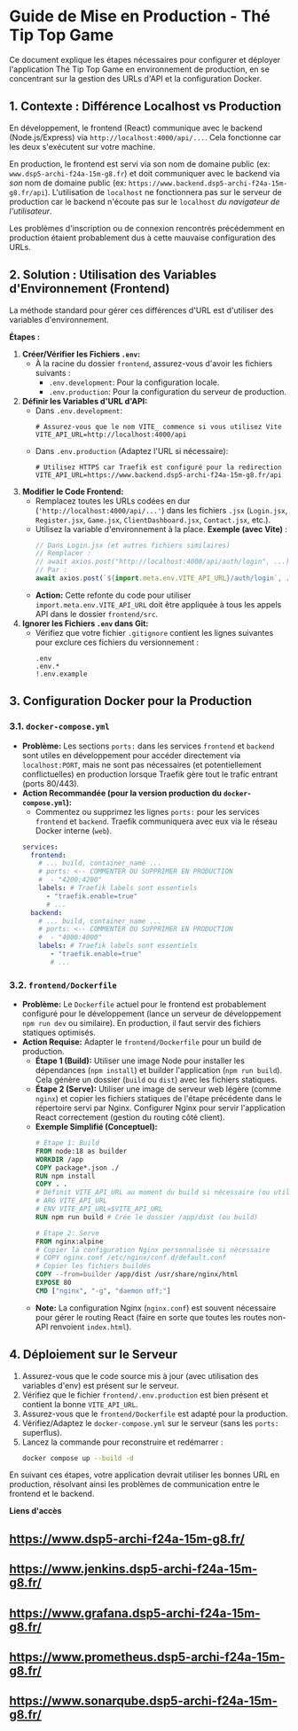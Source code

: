 # Guide de Mise en Production - Thé Tip Top Game

Ce document explique les étapes nécessaires pour configurer et déployer l'application Thé Tip Top Game en environnement de production, en se concentrant sur la gestion des URLs d'API et la configuration Docker.

## 1. Contexte : Différence Localhost vs Production

En développement, le frontend (React) communique avec le backend (Node.js/Express) via `http://localhost:4000/api/...`. Cela fonctionne car les deux s'exécutent sur votre machine.

En production, le frontend est servi via son nom de domaine public (ex: `www.dsp5-archi-f24a-15m-g8.fr`) et doit communiquer avec le backend via *son* nom de domaine public (ex: `https://www.backend.dsp5-archi-f24a-15m-g8.fr/api`). L'utilisation de `localhost` ne fonctionnera pas sur le serveur de production car le backend n'écoute pas sur le `localhost` *du navigateur de l'utilisateur*.

Les problèmes d'inscription ou de connexion rencontrés précédemment en production étaient probablement dus à cette mauvaise configuration des URLs.

## 2. Solution : Utilisation des Variables d'Environnement (Frontend)

La méthode standard pour gérer ces différences d'URL est d'utiliser des variables d'environnement.

**Étapes :**

1.  **Créer/Vérifier les Fichiers `.env`:**
    *   À la racine du dossier `frontend`, assurez-vous d'avoir les fichiers suivants :
        *   `.env.development`: Pour la configuration locale.
        *   `.env.production`: Pour la configuration du serveur de production.
2.  **Définir les Variables d'URL d'API:**
    *   Dans `.env.development`:
        ```env
        # Assurez-vous que le nom VITE_ commence si vous utilisez Vite
        VITE_API_URL=http://localhost:4000/api
        ```
    *   Dans `.env.production` (Adaptez l'URL si nécessaire):
        ```env
        # Utilisez HTTPS car Traefik est configuré pour la redirection
        VITE_API_URL=https://www.backend.dsp5-archi-f24a-15m-g8.fr/api
        ```
3.  **Modifier le Code Frontend:**
    *   Remplacez toutes les URLs codées en dur (`'http://localhost:4000/api/...'`) dans les fichiers `.jsx` (`Login.jsx`, `Register.jsx`, `Game.jsx`, `ClientDashboard.jsx`, `Contact.jsx`, etc.).
    *   Utilisez la variable d'environnement à la place. **Exemple (avec Vite)** :
        ```javascript
        // Dans Login.jsx (et autres fichiers similaires)
        // Remplacer :
        // await axios.post("http://localhost:4000/api/auth/login", ...);
        // Par :
        await axios.post(`${import.meta.env.VITE_API_URL}/auth/login`, ...);
        ```
    *   **Action:** Cette refonte du code pour utiliser `import.meta.env.VITE_API_URL` doit être appliquée à tous les appels API dans le dossier `frontend/src`.
4.  **Ignorer les Fichiers `.env` dans Git:**
    *   Vérifiez que votre fichier `.gitignore` contient les lignes suivantes pour exclure ces fichiers du versionnement :
        ```
        .env
        .env.*
        !.env.example
        ```

## 3. Configuration Docker pour la Production

### 3.1. `docker-compose.yml`

*   **Problème:** Les sections `ports:` dans les services `frontend` et `backend` sont utiles en développement pour accéder directement via `localhost:PORT`, mais ne sont pas nécessaires (et potentiellement conflictuelles) en production lorsque Traefik gère tout le trafic entrant (ports 80/443).
*   **Action Recommandée (pour la version production du `docker-compose.yml`):**
    *   Commentez ou supprimez les lignes `ports:` pour les services `frontend` et `backend`. Traefik communiquera avec eux via le réseau Docker interne (`web`).
    ```yaml
    services:
      frontend:
        # ... build, container_name ...
        # ports: <-- COMMENTER OU SUPPRIMER EN PRODUCTION
        #  - "4200:4200"
        labels: # Traefik labels sont essentiels
          - "traefik.enable=true"
          # ...
      backend:
        # ... build, container_name ...
        # ports: <-- COMMENTER OU SUPPRIMER EN PRODUCTION
        #  - "4000:4000"
        labels: # Traefik labels sont essentiels
           - "traefik.enable=true"
           # ...
    ```

### 3.2. `frontend/Dockerfile`

*   **Problème:** Le `Dockerfile` actuel pour le frontend est probablement configuré pour le développement (lance un serveur de développement `npm run dev` ou similaire). En production, il faut servir des fichiers statiques optimisés.
*   **Action Requise:** Adapter le `frontend/Dockerfile` pour un build de production.
    *   **Étape 1 (Build):** Utiliser une image Node pour installer les dépendances (`npm install`) et builder l'application (`npm run build`). Cela génère un dossier (`build` ou `dist`) avec les fichiers statiques.
    *   **Étape 2 (Serve):** Utiliser une image de serveur web légère (comme `nginx`) et copier les fichiers statiques de l'étape précédente dans le répertoire servi par Nginx. Configurer Nginx pour servir l'application React correctement (gestion du routing côté client).
    *   **Exemple Simplifié (Conceptuel):**
        ```dockerfile
        # Étape 1: Build
        FROM node:18 as builder
        WORKDIR /app
        COPY package*.json ./
        RUN npm install
        COPY . .
        # Définit VITE_API_URL au moment du build si nécessaire (ou utiliser args)
        # ARG VITE_API_URL
        # ENV VITE_API_URL=$VITE_API_URL
        RUN npm run build # Crée le dossier /app/dist (ou build)

        # Étape 2: Serve
        FROM nginx:alpine
        # Copier la configuration Nginx personnalisée si nécessaire
        # COPY nginx.conf /etc/nginx/conf.d/default.conf
        # Copier les fichiers buildés
        COPY --from=builder /app/dist /usr/share/nginx/html
        EXPOSE 80
        CMD ["nginx", "-g", "daemon off;"]
        ```
    *   **Note:** La configuration Nginx (`nginx.conf`) est souvent nécessaire pour gérer le routing React (faire en sorte que toutes les routes non-API renvoient `index.html`).

## 4. Déploiement sur le Serveur

1.  Assurez-vous que le code source mis à jour (avec utilisation des variables d'env) est présent sur le serveur.
2.  Vérifiez que le fichier `frontend/.env.production` est bien présent et contient la bonne `VITE_API_URL`.
3.  Assurez-vous que le `frontend/Dockerfile` est adapté pour la production.
4.  Vérifiez/Adaptez le `docker-compose.yml` sur le serveur (sans les `ports:` superflus).
5.  Lancez la commande pour reconstruire et redémarrer :
    ```bash
    docker compose up --build -d
    ```

En suivant ces étapes, votre application devrait utiliser les bonnes URL en production, résolvant ainsi les problèmes de communication entre le frontend et le backend.

**Liens d'accès**
## https://www.dsp5-archi-f24a-15m-g8.fr/
## https://www.jenkins.dsp5-archi-f24a-15m-g8.fr/
## https://www.grafana.dsp5-archi-f24a-15m-g8.fr/
## https://www.prometheus.dsp5-archi-f24a-15m-g8.fr/
## https://www.sonarqube.dsp5-archi-f24a-15m-g8.fr/
